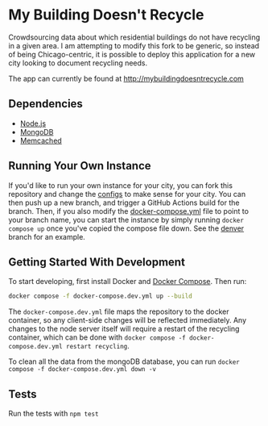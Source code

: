 My Building Doesn't Recycle
===========================

Crowdsourcing data about which residential buildings do not have recycling in a given area. I am attempting to modify this fork to be generic, so instead of being Chicago-centric, it is possible to deploy this application for a new city looking to document recycling needs.

The app can currently be found at http://mybuildingdoesntrecycle.com

Dependencies
------------

* [Node.js](http://nodejs.org/)
* [MongoDB](http://docs.mongodb.org/manual/)
* [Memcached](http://memcached.org/)

Running Your Own Instance
--------------------------------
If you'd like to run your own instance for your city, you can fork this repository and change the [configs](./config/) to make sense for your city. You can then push up a new branch, and trigger a GitHub Actions build for the branch. Then, if you also modify the [docker-compose.yml](./docker-compose.yml) file to point to your branch name, you can start the instance by simply running `docker compose up` once you've copied the compose file down. See the [denver](https://github.com/samc1213/recycling/tree/denver) branch for an example.

Getting Started With Development
--------------------------------
To start developing, first install Docker and [Docker Compose](https://docs.docker.com/compose/install/). Then run:

```bash
docker compose -f docker-compose.dev.yml up --build
```

The `docker-compose.dev.yml` file maps the repository to the docker container, so any client-side changes will be reflected immediately. Any changes to the node server itself will require a restart of the recycling container, which can be done with `docker compose -f docker-compose.dev.yml restart recycling`.

To clean all the data from the mongoDB database, you can run `docker compose -f docker-compose.dev.yml down -v`

Tests
-----
Run the tests with ```npm test```

